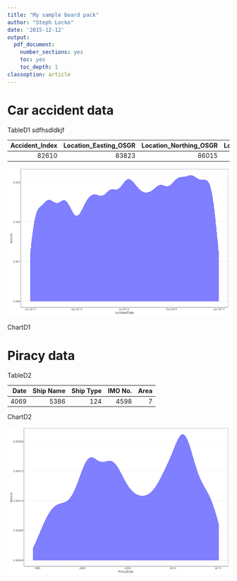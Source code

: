 ```yaml
---
title: "My sample board pack"
author: "Steph Locke"
date: '2015-12-12'
output:
  pdf_document:
    number_sections: yes
    toc: yes
    toc_depth: 1
classoption: article
---
```








# Car accident data
TableD1 sdfhsdldkjf


| Accident_Index| Location_Easting_OSGR| Location_Northing_OSGR| Longitude| Latitude|
|--------------:|---------------------:|----------------------:|---------:|--------:|
|          82610|                 83823|                  86015|    131686|   130388|

![plot of chunk TableD1](Figs/TableD1-1.png) 

ChartD1



# Piracy data
TableD2


| Date| Ship Name| Ship Type| IMO No.| Area|
|----:|---------:|---------:|-------:|----:|
| 4069|      5386|       124|    4598|    7|

ChartD2

![plot of chunk ChartD2](Figs/ChartD2-1.png) 
